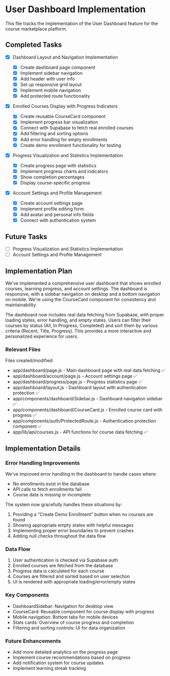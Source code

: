 # User Dashboard Implementation

This file tracks the implementation of the User Dashboard feature for the course marketplace platform.

## Completed Tasks

- [x] Dashboard Layout and Navigation Implementation

  - [x] Create dashboard page component
  - [x] Implement sidebar navigation
  - [x] Add header with user info
  - [x] Set up responsive grid layout
  - [x] Implement mobile navigation
  - [x] Add protected route functionality

- [x] Enrolled Courses Display with Progress Indicators

  - [x] Create reusable CourseCard component
  - [x] Implement progress bar visualization
  - [x] Connect with Supabase to fetch real enrolled courses
  - [x] Add filtering and sorting options
  - [x] Add error handling for empty enrollments
  - [x] Create demo enrollment functionality for testing

- [x] Progress Visualization and Statistics Implementation

  - [x] Create progress page with statistics
  - [x] Implement progress charts and indicators
  - [x] Show completion percentages
  - [x] Display course-specific progress

- [x] Account Settings and Profile Management
  - [x] Create account settings page
  - [x] Implement profile editing form
  - [x] Add avatar and personal info fields
  - [x] Connect with authentication system

## Future Tasks

- [ ] Progress Visualization and Statistics Implementation
- [ ] Account Settings and Profile Management

## Implementation Plan

We've implemented a comprehensive user dashboard that shows enrolled courses, learning progress, and account settings. The dashboard is responsive, with a sidebar navigation on desktop and a bottom navigation on mobile. We're using the CourseCard component for consistency and maintainability.

The dashboard now includes real data fetching from Supabase, with proper loading states, error handling, and empty states. Users can filter their courses by status (All, In Progress, Completed) and sort them by various criteria (Recent, Title, Progress). This provides a more interactive and personalized experience for users.

### Relevant Files

Files created/modified:

- app/dashboard/page.js - Main dashboard page with real data fetching ✅
- app/dashboard/account/page.js - Account settings page ✅
- app/dashboard/progress/page.js - Progress statistics page ✅
- app/dashboard/layout.js - Dashboard layout with authentication protection ✅
- app/components/dashboard/Sidebar.js - Dashboard navigation sidebar ✅
- app/components/dashboard/CourseCard.js - Enrolled course card with progress ✅
- app/components/auth/ProtectedRoute.js - Authentication protection component ✅
- app/lib/api/courses.js - API functions for course data fetching ✅

## Implementation Details

### Error Handling Improvements

We've improved error handling in the dashboard to handle cases where:

- No enrollments exist in the database
- API calls to fetch enrollments fail
- Course data is missing or incomplete

The system now gracefully handles these situations by:

1. Providing a "Create Demo Enrollment" button when no courses are found
2. Showing appropriate empty states with helpful messages
3. Implementing proper error boundaries to prevent crashes
4. Adding null checks throughout the data flow

### Data Flow

1. User authentication is checked via Supabase auth
2. Enrolled courses are fetched from the database
3. Progress data is calculated for each course
4. Courses are filtered and sorted based on user selection
5. UI is rendered with appropriate loading/error/empty states

### Key Components

- DashboardSidebar: Navigation for desktop view
- CourseCard: Reusable component for course display with progress
- Mobile navigation: Bottom tabs for mobile devices
- Stats cards: Overview of course progress and completion
- Filtering and sorting controls: UI for data organization

### Future Enhancements

- Add more detailed analytics on the progress page
- Implement course recommendations based on progress
- Add notification system for course updates
- Implement learning streak tracking
